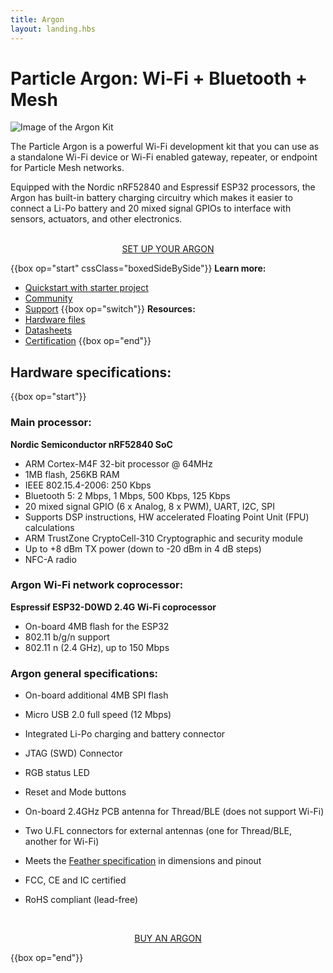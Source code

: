 ```yaml
---
title: Argon
layout: landing.hbs
---
```


# Particle Argon: Wi-Fi + Bluetooth + Mesh
![Image of the Argon Kit](/assets/images/argon-kit-looped-antenna-docs-crop.jpg)

The Particle Argon is a powerful Wi-Fi development kit that you can use as a standalone Wi-Fi device or Wi-Fi enabled gateway, repeater, or endpoint for Particle Mesh networks.

Equipped with the Nordic nRF52840 and Espressif ESP32 processors, the Argon has built-in battery charging circuitry which makes it easier to connect a Li-Po battery and 20 mixed signal GPIOs to interface with sensors, actuators, and other electronics.

<div  align="center">
<br />
<a href="https://setup.particle.io/"  target="_blank" class="button">SET UP YOUR ARGON</a>
</div>

{{box op="start" cssClass="boxedSideBySide"}}
**Learn more:**
- [Quickstart with starter project](/quickstart/argon/)
- [Community](https://community.particle.io/c/mesh)
- [Support](/support/support-and-fulfillment/menu-base/)
{{box op="switch"}}
**Resources:**
- [Hardware files](https://github.com/particle-iot/argon)
- [Datasheets](/datasheets/wi-fi/argon-datasheet/)
- [Certification](/datasheets/certifications/certification)
{{box op="end"}}

## Hardware specifications:

{{box op="start"}}
### Main processor:

**Nordic Semiconductor nRF52840 SoC**
  - ARM Cortex-M4F 32-bit processor @ 64MHz
  - 1MB flash, 256KB RAM
  - IEEE 802.15.4-2006: 250 Kbps
  - Bluetooth 5: 2 Mbps, 1 Mbps, 500 Kbps, 125 Kbps
  - 20 mixed signal GPIO (6 x Analog, 8 x PWM), UART, I2C, SPI
  - Supports DSP instructions, HW accelerated Floating Point Unit (FPU) calculations
  - ARM TrustZone CryptoCell-310 Cryptographic and security module
  - Up to +8 dBm TX power (down to -20 dBm in 4 dB steps)
  - NFC-A radio



### Argon Wi-Fi network coprocessor:

**Espressif ESP32-D0WD 2.4G Wi-Fi coprocessor**
  - On-board 4MB flash for the ESP32
  - 802.11 b/g/n support
  - 802.11 n (2.4 GHz), up to 150 Mbps


### Argon general specifications:
- On-board additional 4MB SPI flash
- Micro USB 2.0 full speed (12 Mbps)
- Integrated Li-Po charging and battery connector
- JTAG (SWD) Connector
- RGB status LED
- Reset and Mode buttons
- On-board 2.4GHz PCB antenna for Thread/BLE (does not support Wi-Fi)
- Two U.FL connectors for external antennas (one for Thread/BLE, another for Wi-Fi)

- Meets the [Feather specification](https://learn.adafruit.com/adafruit-feather/feather-specification) in dimensions and pinout
- FCC, CE and IC certified
- RoHS compliant (lead-free)

<div align="center">
<br />

<a href="https://store.particle.io/products/argon" target="_blank" class="button">BUY AN ARGON</a>
</div>

{{box op="end"}}
